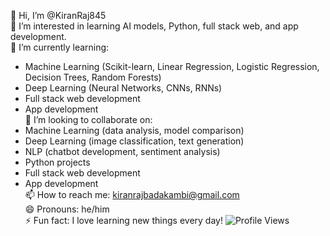 👋 Hi, I’m @KiranRaj845  
👀 I’m interested in learning AI models, Python, full stack web, and app development.  
🌱 I’m currently learning:  
- Machine Learning (Scikit-learn, Linear Regression, Logistic Regression, Decision Trees, Random Forests)  
- Deep Learning (Neural Networks, CNNs, RNNs)  
- Full stack web development  
- App development  
💞️ I’m looking to collaborate on:  
- Machine Learning (data analysis, model comparison)  
- Deep Learning (image classification, text generation)  
- NLP (chatbot development, sentiment analysis)  
- Python projects  
- Full stack web development  
- App development  
📫 How to reach me: kiranrajbadakambi@gmail.com  
😄 Pronouns: he/him  
⚡ Fun fact: I love learning new things every day!
![Profile Views](https://komarev.com/ghpvc/?username=KiranRaj845&color=blue)

<!---
KiranRaj845/KiranRaj845 is a ✨ special ✨ repository because its `README.md` (this file) appears on your GitHub profile.
You can click the Preview link to take a look at your changes.
--->
